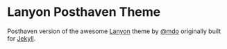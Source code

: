 # Lanyon Posthaven Theme

Posthaven version of the awesome [Lanyon](https://github.com/poole/lanyon) theme by [@mdo](https://github.com/mdo) originally built for [Jekyll](http://jekyllrb.com).




